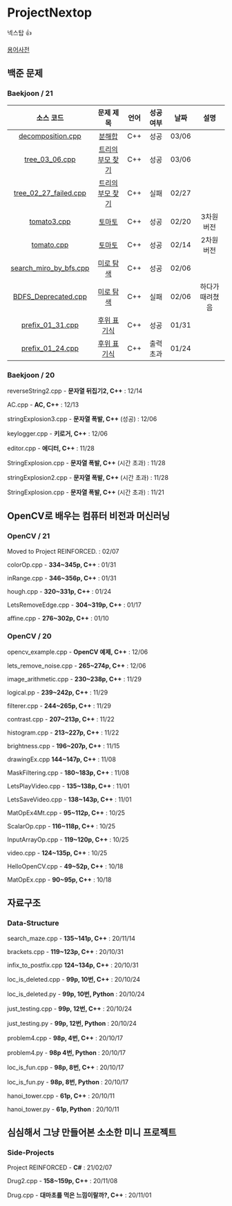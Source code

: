 # ProjectNextop
넥스탑 👍

[용어사전](https://github.com/Luigi38/ProjectNextop/blob/main/%EC%9A%A9%EC%96%B4%EC%82%AC%EC%A0%84.md)

## 백준 문제
### Baekjoon / 21
|소스 코드|문제 제목|언어|성공 여부|날짜|설명|
|:---:|:---:|:---:|:---:|:---:|:---:|
|[decomposition.cpp](https://github.com/Luigi38/ProjectNextop/blob/main/Baekjoon/21/decomposition.cpp)|[분해합](https://www.acmicpc.net/problem/2231)|C++|성공|03/06|
|[tree_03_06.cpp](https://github.com/Luigi38/ProjectNextop/blob/main/Baekjoon/21/tree_03_06.cpp)|[트리의 부모 찾기](https://www.acmicpc.net/problem/11725)|C++|성공|03/06|
|[tree_02_27_failed.cpp](https://github.com/Luigi38/ProjectNextop/blob/main/Baekjoon/21/tree_02_27_failed.cpp)|[트리의 부모 찾기](https://www.acmicpc.net/problem/11725)|C++|실패|02/27|
|[tomato3.cpp](https://github.com/Luigi38/ProjectNextop/blob/main/Baekjoon/21/tomato3.cpp)|[토마토](https://www.acmicpc.net/problem/7569)|C++|성공|02/20|3차원 버전|
|[tomato.cpp](https://github.com/Luigi38/ProjectNextop/blob/main/Baekjoon/21/tomato.cpp)|[토마토](https://www.acmicpc.net/problem/7576)|C++|성공|02/14|2차원 버전|
|[search_miro_by_bfs.cpp](https://github.com/Luigi38/ProjectNextop/blob/main/Baekjoon/21/search_miro_by_bfs.체ㅔ)|[미로 탐색](https://www.acmicpc.net/problem/2178)|C++|성공|02/06|
|[BDFS_Deprecated.cpp](https://github.com/Luigi38/ProjectNextop/blob/main/Baekjoon/21/BDFS_Deprecated.cpp)|[미로 탐색](https://www.acmicpc.net/problem/2178)|C++|실패|02/06|하다가 때려쳤음|
|[prefix_01_31.cpp](https://github.com/Luigi38/ProjectNextop/blob/main/Baekjoon/21/prefix_01_31.cpp)|[후위 표기식](https://www.acmicpc.net/problem/1918)|C++|성공|01/31|
|[prefix_01_24.cpp](https://github.com/Luigi38/ProjectNextop/blob/main/Baekjoon/21/prefix_01_24.cpp)|[후위 표기식](https://www.acmicpc.net/problem/1918)|C++|출력 초과|01/24|

### Baekjoon / 20
reverseString2.cpp - **문자열 뒤집기2, C++** : 12/14

AC.cpp - **AC, C++** : 12/13

stringExplosion3.cpp - **문자열 폭발, C++** (성공) : 12/06

keylogger.cpp - **키로거, C++** : 12/06

editor.cpp - **에디터, C++** : 11/28

StringExplosion.cpp - **문자열 폭발, C++** (시간 초과) : 11/28

stringExplosion2.cpp - **문자열 폭발, C++** (시간 초과) : 11/28

StringExplosion.cpp - **문자열 폭발, C++** (시간 초과) : 11/21

## OpenCV로 배우는 컴퓨터 비전과 머신러닝
### OpenCV / 21
Moved to Project REINFORCED. : 02/07

colorOp.cpp - **334~345p, C++** : 01/31

inRange.cpp - **346~356p, C++** : 01/31

hough.cpp - **320~331p, C++** : 01/24

LetsRemoveEdge.cpp - **304~319p, C++** : 01/17

affine.cpp - **276~302p, C++** : 01/10

### OpenCV / 20
opencv_example.cpp - **OpenCV 예제, C++** : 12/06

lets_remove_noise.cpp - **265~274p, C++** : 12/06

image_arithmetic.cpp - **230~238p, C++** : 11/29

logical.pp - **239~242p, C++** : 11/29

filterer.cpp - **244~265p, C++** : 11/29

contrast.cpp - **207~213p, C++** : 11/22

histogram.cpp - **213~227p, C++** : 11/22

brightness.cpp - **196~207p, C++** : 11/15

drawingEx.cpp **144~147p, C++** : 11/08

MaskFiltering.cpp - **180~183p, C++** : 11/08

LetsPlayVideo.cpp - **135~138p, C++** : 11/01

LetsSaveVideo.cpp - **138~143p, C++** : 11/01

MatOpEx4Mt.cpp - **95~112p, C++** : 10/25

ScalarOp.cpp - **116~118p, C++** : 10/25

InputArrayOp.cpp - **119~120p, C++** : 10/25

video.cpp - **124~135p, C++** : 10/25

HelloOpenCV.cpp - **49~52p, C++** : 10/18

MatOpEx.cpp - **90~95p, C++** : 10/18

## 자료구조
### Data-Structure
search_maze.cpp - **135~141p, C++** : 20/11/14

brackets.cpp - **119~123p, C++** : 20/10/31

infix_to_postfix.cpp **124~134p, C++** : 20/10/31

loc_is_deleted.cpp - **99p, 10번, C++** : 20/10/24

loc_is_deleted.py - **99p, 10번, Python** : 20/10/24

just_testing.cpp - **99p, 12번, C++** : 20/10/24

just_testing.py - **99p, 12번, Python** : 20/10/24

problem4.cpp - **98p, 4번, C++** : 20/10/17

problem4.py - **98p 4번, Python** : 20/10/17

loc_is_fun.cpp - **98p, 8번, C++** : 20/10/17

loc_is_fun.py - **98p, 8번, Python** : 20/10/17

hanoi_tower.cpp - **61p, C++** : 20/10/11

hanoi_tower.py - **61p, Python** : 20/10/11

## 심심해서 그냥 만들어본 소소한 미니 프로젝트
### Side-Projects
Project REINFORCED - **C#** : 21/02/07

Drug2.cpp - **158~159p, C++** : 20/11/08

Drug.cpp - **대마초를 먹은 느낌이랄까?, C++** : 20/11/01
